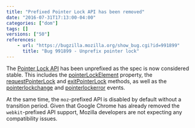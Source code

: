 ```yaml
---
title: "Prefixed Pointer Lock API has been removed"
date: "2016-07-31T17:13:00-04:00"
categories: ["dom"]
tags: []
versions: ["50"]
references:
    - url: "https://bugzilla.mozilla.org/show_bug.cgi?id=991899"
      title: "Bug 991899 - Unprefix pointer lock"
---
```

The [Pointer Lock API](https://developer.mozilla.org/docs/Web/API/Pointer_Lock_API) has been unprefixed as the spec is now considered stable. This includes the [pointerLockElement](https://developer.mozilla.org/docs/Web/API/Document/pointerLockElement) property, the [requestPointerLock](https://developer.mozilla.org/docs/Web/API/Element/requestPointerLock) and [exitPointerLock](https://developer.mozilla.org/docs/Web/API/Document/exitPointerLock) methods, as well as the [pointerlockchange](https://developer.mozilla.org/docs/Web/Events/pointerlockchange) and [pointerlockerror](https://developer.mozilla.org/docs/Web/Events/pointerlockerror) events.

At the same time, the `moz`-prefixed API is disabled by default without a transition period. Given that Google Chrome has already removed the `webkit`-prefixed API support, Mozilla developers are not expecting any compatibility issues.
